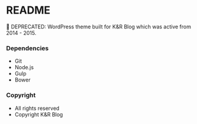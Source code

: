 # README
🚧 DEPRECATED: WordPress theme built for K&R Blog which was active from 2014 - 2015.

### Dependencies
- Git
- Node.js
- Gulp
- Bower

### Copyright
- All rights reserved
- Copyright K&R Blog
